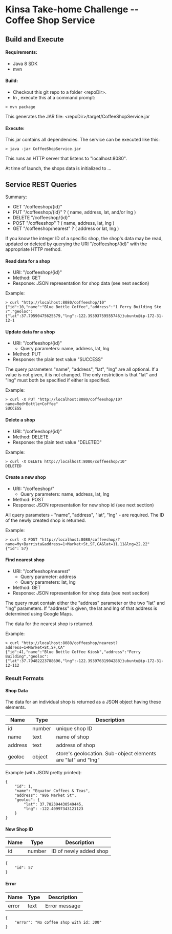 # Kinsa Take-home Challenge -- Coffee Shop Service

## Build and Execute

#### Requirements:

* Java 8 SDK
* mvn

#### Build:
* Checkout this git repo to a folder \<repoDir\>.
* In <repoDir>, execute this at a command prompt:
~~~~
> mvn package
~~~~
This generates the JAR file:  \<repoDir\>/target/CoffeeShopService.jar

#### Execute:
This jar contains all dependencies.  The service can be executed like this:
~~~~
> java -jar CoffeeShopService.jar
~~~~
This runs an HTTP server that listens to "localhost:8080".

At time of launch, the shops data is initialized to ...

## Service REST Queries

Summary:
* GET "/coffeeshop/{id}"
* PUT "/coffeeshop/{id}" ? ( name, address, lat, and/or lng )
* DELETE "/coffeeshop/{id}"
* POST "/coffeeshop" ?  ( name, address, lat, lng )
* GET "/coffeeshop/nearest" ? ( address or lat, lng )


If you know the integer ID of a specific shop, the shop's data may be
read, updated or deleted by querying the URI "/coffeeshop/{id}" with the appropriate HTTP method.

#### Read data for a shop
* URI: "/coffeeshop/{id}"
* Method: GET
* Response: JSON representation for shop data (see next section)

Example:
~~~~
> curl "http://localhost:8080/coffeeshop/10"
{"id":10,"name":"Blue Bottle Coffee","address":"1 Ferry Building Ste 7","geoloc":{"lat":37.79590475625579,"lng":-122.39393759555746}}ubuntu@ip-172-31-12-1
~~~~


#### Update data for a shop
* URI: "/coffeeshop/{id}"
    * Query parameters: name, address, lat, lng
* Method: PUT
* Response: the plain text value "SUCCESS"

The query parameters "name", "address", "lat", "lng" are all optional.
If a value is not given, it is not changed.  The only restriction is that "lat"
and "lng" must both be specified if either is specified.

Example:
~~~~
> curl -X PUT "http://localhost:8080/coffeeshop/10?name=Red+Bottle+Coffee"
SUCCESS
~~~~


#### Delete a shop
* URI: "/coffeeshop/{id}"
* Method: DELETE
* Response: the plain text value "DELETED"

Example:
~~~~
> curl -X DELETE http://localhost:8080/coffeeshop/10"
DELETED
~~~~
#### Create a new shop
* URI: "/coffeeshop/"
    * Query parameters: name, address, lat, lng
* Method: POST
* Response: JSON representation for new shop id (see next section)

All query parameters - "name", "address", "lat", "lng" - are required.
The ID of the newly created shop is returned.

Example:
~~~~
> curl -X POST "http://localhost:8080/coffeeshop/?name=My+Barrista&address=1+Market+St,SF,CA&lat=11.11&lng=22.22"
{"id": 57}
~~~~


#### Find nearest shop
* URI: "/coffeeshop/nearest"
    * Query parameter: address
    * Query parameters: lat, lng
* Method: GET
* Response: JSON representation for shop data (see next section)

The query must contain either the "address" parameter or the two "lat" and "lng" parameters.
If "address" is given, the lat and lng of that address is determined using Google Maps.

The data for the nearest shop is returned.

Example:
~~~~
> curl "http://localhost:8080/coffeeshop/nearest?address=1+Market+St,SF,CA"
{"id":41,"name":"Blue Bottle Coffee Kiosk","address":"Ferry Building","geoloc":{"lat":37.79482223788696,"lng":-122.39397631904288}}ubuntu@ip-172-31-12-112
~~~~


### Result Formats

#### Shop Data
The data for an individual shop is returned as a JSON object having these elements.

| Name    | Type   | Description
|---------|--------|--------------
| id      | number | unique shop ID
| name    | text   | name of shop
| address | text   | address of shop
| geoloc  | object | store's geolocation.  Sub-object elements are "lat" and "lng"


Example (with JSON pretty printed):
~~~~
{
    "id": 1,
    "name": "Equator Coffees & Teas",
    "address": "986 Market St",
    "geoloc": {
        "lat": 37.782394430549445,
        "lng": -122.40997343121123
    }
}
~~~~

#### New Shop ID
| Name    | Type   | Description
|---------|--------|--------------
| id      | number | ID of newly added shop

~~~~
{
    "id": 57
}
~~~~


#### Error
| Name    | Type   | Description
|---------|---------|--------------
| error   | text    | Error message

~~~~
{
    "error": "No coffee shop with id: 300"
}
~~~~
